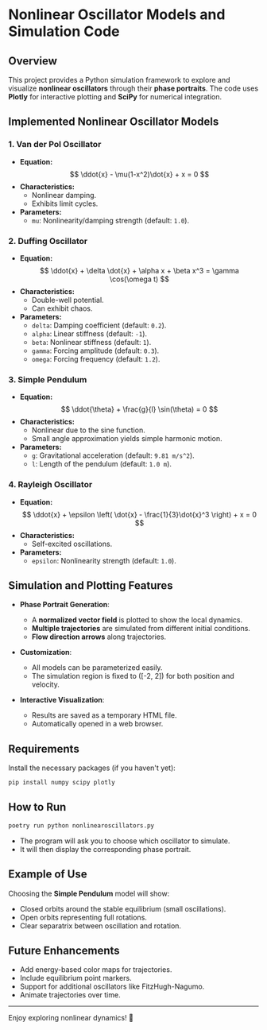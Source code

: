 # Nonlinear Oscillator Models and Simulation Code

## Overview

This project provides a Python simulation framework to explore and visualize **nonlinear oscillators** through their **phase portraits**.
The code uses **Plotly** for interactive plotting and **SciPy** for numerical integration.

## Implemented Nonlinear Oscillator Models

### 1. Van der Pol Oscillator
- **Equation:**
  $$ \ddot{x} - \mu(1-x^2)\dot{x} + x = 0 $$
- **Characteristics:**
  - Nonlinear damping.
  - Exhibits limit cycles.
- **Parameters:**
  - `mu`: Nonlinearity/damping strength (default: `1.0`).

### 2. Duffing Oscillator
- **Equation:**
  $$ \ddot{x} + \delta \dot{x} + \alpha x + \beta x^3 = \gamma \cos(\omega t) $$
- **Characteristics:**
  - Double-well potential.
  - Can exhibit chaos.
- **Parameters:**
  - `delta`: Damping coefficient (default: `0.2`).
  - `alpha`: Linear stiffness (default: `-1`).
  - `beta`: Nonlinear stiffness (default: `1`).
  - `gamma`: Forcing amplitude (default: `0.3`).
  - `omega`: Forcing frequency (default: `1.2`).

### 3. Simple Pendulum
- **Equation:**
  $$ \ddot{\theta} + \frac{g}{l} \sin(\theta) = 0 $$
- **Characteristics:**
  - Nonlinear due to the sine function.
  - Small angle approximation yields simple harmonic motion.
- **Parameters:**
  - `g`: Gravitational acceleration (default: `9.81 m/s^2`).
  - `l`: Length of the pendulum (default: `1.0 m`).

### 4. Rayleigh Oscillator
- **Equation:**
  $$ \ddot{x} + \epsilon \left( \dot{x} - \frac{1}{3}\dot{x}^3 \right) + x = 0 $$
- **Characteristics:**
  - Self-excited oscillations.
- **Parameters:**
  - `epsilon`: Nonlinearity strength (default: `1.0`).


## Simulation and Plotting Features

- **Phase Portrait Generation**:
  - A **normalized vector field** is plotted to show the local dynamics.
  - **Multiple trajectories** are simulated from different initial conditions.
  - **Flow direction arrows** along trajectories.

- **Customization**:
  - All models can be parameterized easily.
  - The simulation region is fixed to \([-2, 2]\) for both position and velocity.

- **Interactive Visualization**:
  - Results are saved as a temporary HTML file.
  - Automatically opened in a web browser.


## Requirements

Install the necessary packages (if you haven't yet):

```bash
pip install numpy scipy plotly
```


## How to Run

```bash
poetry run python nonlinearoscillators.py
```

- The program will ask you to choose which oscillator to simulate.
- It will then display the corresponding phase portrait.


## Example of Use

Choosing the **Simple Pendulum** model will show:
- Closed orbits around the stable equilibrium (small oscillations).
- Open orbits representing full rotations.
- Clear separatrix between oscillation and rotation.


## Future Enhancements
- Add energy-based color maps for trajectories.
- Include equilibrium point markers.
- Support for additional oscillators like FitzHugh-Nagumo.
- Animate trajectories over time.

---

Enjoy exploring nonlinear dynamics! 🚀
